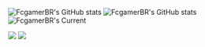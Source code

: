 <!--![dark_repo](https://github-readme-stats.vercel.app/api/pin/?username=FcgamerBR&repo=FcgamerBR&cache_seconds=86400&theme=dark)-->

![FcgamerBR's GitHub stats](https://github-readme-stats.vercel.app/api?username=FcgamerBR&show_icons=true&hide=contribs,prs&cache_seconds=86700&theme=dark)
![FcgamerBR's GitHub stats](https://github-readme-stats.vercel.app/api?username=FcgamerBR&show_icons=true&theme=dark&include_all_commits=true&count_private=true)
![FcgamerBR's Current](https://github-readme-streak-stats.herokuapp.com/?user=FcgamerBR&theme=dark&hide_border=false)

<div> 
  <a href = "mailto:fabricio.craftgamerbr22@gmail.com"><img src="https://img.shields.io/badge/-Gmail-%23333?style=for-the-badge&logo=gmail&logoColor=white" target="_blank"></a>
  <a href="https://www.linkedin.com/in/fabricio-santos-2b5b86236" target="_blank"><img src="https://img.shields.io/badge/-LinkedIn-%230077B5?style=for-the-badge&logo=linkedin&logoColor=white" target="_blank"></a>
</div>
